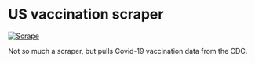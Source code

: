 # US vaccination scraper

[![Scrape](https://github.com/simprisms/vaccination-data/actions/workflows/main_get.yml/badge.svg)](https://github.com/simprisms/vaccination-data/actions/workflows/main_get.yml)

Not so much a scraper, but pulls Covid-19 vaccination data from the CDC. 
